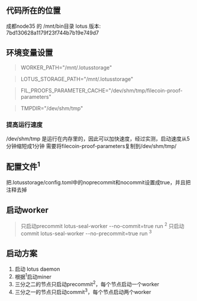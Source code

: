 ## 代码所在的位置
成都node35 的 /mnt/bin目录
lotus 版本: 7bd130628a1179f23f744b7b19e749d7

## 环境变量设置
> WORKER_PATH="/mnt/.lotusstorage" 

> LOTUS_STORAGE_PATH="/mnt/.lotusstorage" 

> FIL_PROOFS_PARAMETER_CACHE="/dev/shm/tmp/filecoin-proof-parameters" 

> TMPDIR="/dev/shm/tmp" 

###  提高运行速度 
/dev/shm/tmp 是运行在内存里的，因此可以加快速度，经过实测，启动速度从5分钟缩短成1分钟 
需要将filecoin-proof-parameters复制到/dev/shm/tmp/

## 配置文件<sup>1</sup>
把.lotusstorage/config.toml中的noprecommit和nocommit设置成true，并且把注释去掉

## 启动worker 
> 只启动precommit lotus-seal-worker --no-commit=true run  <sup>2</sup>
> 只启动commit lotus-seal-worker --no-precommit=true run  <sup>3</sup>

## 启动方案
1. 启动 lotus daemon 
2. 根据<sup>1</sup>启动miner 
3. 三分之二的节点只启动precommit<sup>2</sup>，每个节点启动一个worker 
3. 三分之一的节点只启动commit<sup>3</sup>，每个节点启动两个worker 
